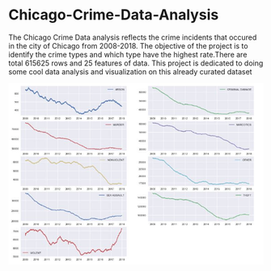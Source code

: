 # Chicago-Crime-Data-Analysis

The Chicago Crime Data analysis reflects the crime incidents that occured in the city of Chicago from 2008-2018. The objective of the project is to identify the crime types and which type have the highest rate.There are total 615625 rows and 25 features of data.
This project is dedicated to doing some cool data analysis and visualization on this already curated dataset

<p align="left">
  <img src="https://github.com/Shringa13/Chicago-Crime-Data-Analysis/blob/master/images/All_Crimes.JPG" width="700" title="hover text">
</p>
